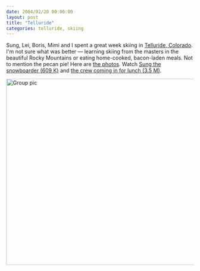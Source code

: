 ```yaml
---
date: 2004/02/20 00:00:00
layout: post
title: "Telluride"
categories: telluride, skiing
---
```


Sung, Lei, Boris, Mimi and I spent a great week skiing in [Telluride, Colorado](http://www.telluride.com/useful/index.asp). I'm not sure what was better &mdash; learning skiing from the masters in the beautiful Rocky Mountains or eating home-cooked, bacon-laden meals. Not to mention the pecan pie! Here are [the photos](http://kurup.org/photo/album?album_id=14178). Watch [Sung the snowboarder (609 K)](http://kurup.org/files/MVI_2266.AVI) and [the crew coming in for lunch (3.5 M)](http://kurup.org/files/MVI_2286.AVI).

[<img src="http://kurup.org/photo/images/14404/Group%20pic" height="500" width="667" alt="Group pic"/>](http://kurup.org/photo/photo?photo_id=14397)
